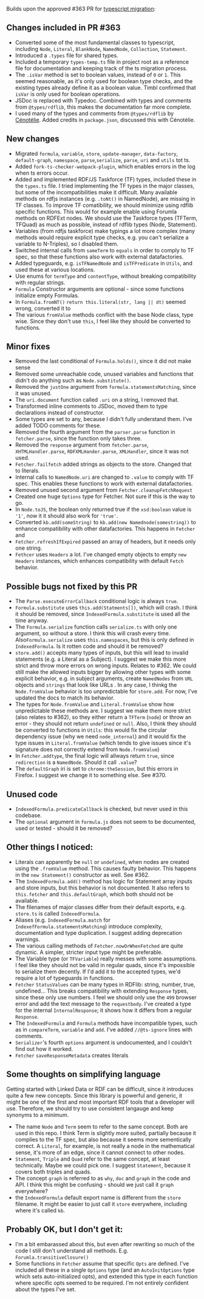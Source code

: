 Builds upon the approved #363 PR for [typescript migration](https://github.com/linkeddata/rdflib.js/issues/355):

## Changes included in PR #363

- Converted some of the most fundamental classes to typescript, including `Node`, `Literal`, `BlankNode`, `NamedNode`, `Collection`, `Statement`.
- Introduced a `.types` file for shared types.
- Included a temporary `types-temp.ts` file in project root as a reference file for documentation and keeping track of the ts migration process.
- The `.isVar` method is set to boolean values, instead of `0` or `1`. This seemed reasonable, as it's only used for boolean type checks, and the existing types already define it as a boolean value. Timbl confirmed that `isVar` is only used for boolean operations.
- JSDoc is replaced with Typedoc. Combined with types and comments from `@types/rdflib`, this makes the documentation far more complete.
- I used many of the types and comments from `@types/rdflib` by [Cénotélie](https://github.com/cenotelie/). Added credits in `package.json`, discussed this with Cénotélie.

## New changes

- Migrated `formula`, `variable`, `store`, `update-manager`, `data-factory`, `default-graph`, `namespace`, `parse`,`serialize`, `parse`, `uri` and `utils` tot ts.
- Added `fork-ts-checker-webpack-plugin`, which enables errors in the log when ts errors occur.
- Added and implemented RDF/JS Taskforce (TF) types, included these in the `types.ts` file. I tried implementing the TF types in the major classes, but some of the incompatibilities make it difficult. Many available methods on rdfjs instances (e.g. `.toNt()` in NamedNode), are missing in TF classes. To improve TF comatibility, we should minimize using rdflib specific functions. This would for example enable using Forumla methods on RDFExt nodes. We should use the Taskforce types (TFTerm, TFQuad) as much as possible, instead of rdflib types (Node, Statement).
- Variables (from rdfjs taskforce) make typings a lot more complex (many methods would require explicit type checks, e.g. you can't serialize a variable to N-Triples), so I disabled them.
- Switched internal calls from `sameTerm` to `equals` in order to comply to TF spec, so that these functions also work with external datafactories.
- Added typeguards, e.g. `isTFNamedNode` and `isTFPredicate` in `Utils`, and used these at various locations.
- Use enums for `termType` and `contentType`, without breaking compatibility with regular strings.
- `Formula` Constructor arguments are optional - since some functions initialize empty Formulas.
- In `Formula.fromNT()` `return this.literal(str, lang || dt)` seemed wrong, converted it to
- The various `fromValue` methods conflict with the base Node class, type wise. Since they don't use `this`, I feel like they should be converted to functions.

## Minor fixes

- Removed the last conditional of `Formula.holds()`, since it did not make sense
- Removed some unreachable code, unused variables and functions that didn't do anything such as `Node.substitute()`.
- Removed the `justOne` argument from `formula.statementsMatching`, since it was unused.
- The `uri.document` function called `.uri` on a string, I removed that.
- Transformed inline comments to JSDoc, moved them to type declarations instead of constructor.
- Some types are set to any, because I didn't fully understand them. I've added TODO comments for these.
- Removed the fourth argument from the `parser.parse` function in `fetcher.parse`, since the function only takes three.
- Removed the `response` argument from `fetcher.parse`, `XHTMLHandler.parse`, `RDFXMLHander.parse`, `XMLHandler`, since it was not used.
- `Fetcher.failfetch` added strings as objects to the store. Changed that to literals.
- Internal calls to `NamedNode.uri` are changed to `.value` to comply with TF spec. This enables these functions to work with external datafactories.
- Removed unused second argument from `Fetcher.cleanupFetchRequest`
- Created one huge `Options` type for Fetcher. Not sure if this is the way to go.
- In `Node.toJS`, the boolean only returned true if the `xsd:boolean` value is `'1'`, now it it should also work for `'true'`.
- Converted `kb.add(someString)` to `kb.add(new Namednode(somestring))` to enhance compatibility with other datafactories. This happens in `Fetcher` and
- `Fetcher.refreshIfExpired` passed an array of headers, but it needs only one string.
- `Fethcer` uses `Headers` a lot. I've changed empty objects to empty `new Headers` instances, which enhances compatibility with default `Fetch` behavior.

## Possible bugs not fixed by this PR

- The `Parse.executeErrorCallback` conditional logic is always `true`.
- `Formula.substitute` uses `this.add(Statments[])`, which will crash. I think it should be removed, since `IndexedFormula.substitute` is used all the time anyway.
- The `Formula.serialize` function calls `serialize.ts` with only one argument, so without a store. I think this will crash every time. Also`Formula.serialize` uses `this.namespaces`, but this is only defined in `IndexedFormula`. Is it rotten code and should it be removed?
- `store.add()` accepts many types of inputs, but this will lead to invalid statements (e.g. a Literal as a Subject). I suggest we make this more strict and throw more errors on wrong inputs. Relates to #362. We could still make the allowed inputs bigger by allowing other types with some explicit behavior, e.g. in subject arguments, create `NamedNodes` from `URL` objects and `strings` that look like URLs . In any case, I thinkg the `Node.fromValue` behavior is too unpredictable for `store.add`. For now, I've updated the docs to match its behavior.
- The types for `Node.fromValue` and `Literal.fromValue` show how unpredictable these methods are. I suggest we make them more strict (also relates to #362), so they either return a `TFTerm` (`node`) or throw an error - they should not return `undefined` or `null`. Also, I think they should be converted to functions in `Utils`: this would fix the circular dependency issue (why we need `node_internal`) and it would fix the type issues in `Literal.fromValue` (which tends to give issues since it's signature does not correctly extend from `Node.fromValue`)
- In `Fetcher.addtype`, the final logic will allways return `true`, since `redirection` is a `NamedNode`. Should it call `.value`?
- The `defaultGraph` iri is set to `chrome:theSession`, but this errors in Firefox. I suggest we change it to something else. See #370.

## Unused code

- `IndexedFormula.predicateCallback` is checked, but never used in this codebase.
- The `optional` argument in `formula.js` does not seem to be documented, used or tested - should it be removed?

## Other things I noticed:

- Literals can apparently be `null` or `undefined`, when nodes are created using the `.fromValue` method. This causes faulty behavior. This happens in the `new Statement()` constructor as well. See #362.
- The `IndexedFormula.add()` method has logic for Statement array inputs and store inputs, but this behavior is not documented. It also refers to `this.fetcher` and `this.defaultGraph`, which both should not be available.
- The filenames of major classes differ from their default exports, e.g. `store.ts` is called `IndexedFormula`.
- Aliases (e.g. `IndexedFormula.match` for `IndexefFormula.statementsMatching`) introduce complexity, documentation and type duplication. I suggest adding deprecation warnings.
- The various calling methods of `Fetcher.nowOrWhenFetched` are quite dynamic. A simpler, stricter input type might be preferable.
- The Variable type (or `TFVariable`) really messes with some assumptions. I feel like they should not be valid in regular quads, since it's impossible to serialize them decently. If I'd add it to the accepted types, we'd require a lot of typeguards in functions.
- `Fetcher` `StatusValues` can be many types in RDFlib: string, number, true, undefined... This breaks compatibility with extending `Response` types, since these only use numbers. I feel we should only use the `499` browser error and add the text message to the `requestbody`. I've created a type for the internal `InternalResponse`; it shows how it differs from a regular `Response`.
- The `IndexedFormula` and `Formula` methods have incompatible types, such as in `compareTerm`, `variable` and `add`. I've added `//@ts-ignore` lines with comments.
- `Serializer`'s fourth `options` argument is undocumented, and I couldn't find out how it worked.
- `Fetcher` `saveResponseMetadata` creates literals

## Some thoughts on simplifying language

Getting started with Linked Data or RDF can be difficult, since it introduces quite a few new concepts.
Since this library is powerful and generic, it might be one of the first and most important RDF tools that a developer will use.
Therefore, we should try to use consistent langauge and keep synonyms to a minimum.

- The name `Node` and `Term` seem to refer to the same concept. Both are used in this repo. I think Term is slightly more suited, partially because it complies to the TF spec, but also because it seems more sementically correct. A `Literal`, for example, is not really a node in the mathematical sense, it's more of an edge, since it cannot connect to other nodes.
- `Statement`, `Triple` and `Quad` refer to the same concept, at least technically. Maybe we could pick one. I suggest `Statement`, because it covers both triples and quads.
- The concept `graph` is referred to as `why`, `doc` and `graph` in the code and API. I think this might be confusing - should we just call it `graph` everywhere?
- the `IndexedFormula` default export name is different from the `store` filename. It might be easier to just call it `store` everywhere, including where it's called `kb`.

## Probably OK, but I don't get it:

- I'm a bit embarassed about this, but even after rewriting so much of the code I still don't understand all methods. E.g. `Forumla.transitiveClosure()`
- Some functions in `Fetcher` assume that specific `Opts` are defined. I've included all these in a single `Options` type (and an `AutoInitOptions` type which sets auto-initialized opts), and extended this type in each function where specific opts seemed to be required. I'm not entirely confident about the types I've set.
